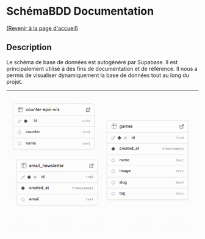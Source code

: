 # SchémaBDD Documentation
[(Revenir à la page d'accueil)](../README.md)



## Description

Le schéma de base de données est autogénéré par Supabase. Il est principalement utilisé à des fins de documentation et de référence.
Il nous a permis de visualiser dynamiquement la base de données tout au long du projet.

---
![SchemaBDD](/documentation/img/bdd.png)
